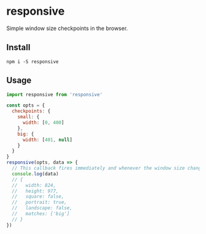 # responsive

Simple window size checkpoints in the browser.

## Install

```
npm i -S responsive
```

## Usage

```js
import responsive from 'responsive'

const opts = {
  checkpoints: {
    small: {
      width: [0, 400]
    },
    big: {
      width: [401, null]
    }
  }
}
responsive(opts, data => {
  // This callback fires immediately and whenever the window size changes
  console.log(data)
  // {
  //   width: 824,
  //   height: 977,
  //   square: false,
  //   portrait: true,
  //   landscape: false,
  //   matches: ['big']
  // }
})
```
